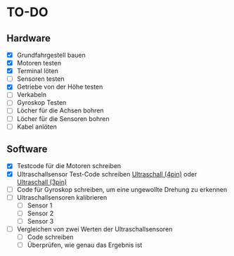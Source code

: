 # TO-DO

## Hardware

- [x] Grundfahrgestell bauen
- [x] Motoren testen
- [x] Terminal löten
- [ ] Sensoren testen
- [x] Getriebe von der Höhe testen
- [ ] Verkabeln
- [ ] Gyroskop Testen
- [ ] Löcher für die Achsen bohren
- [ ] Löcher für die Sensoren bohren
- [ ] Kabel anlöten

## Software

- [x] Testcode für die Motoren schreiben
- [x] Ultraschallsensor Test-Code schreiben [Ultraschall (4pin)](https://funduino.de/nr-10-entfernung-messen) oder [Ultraschall (3pin)](https://docs.arduino.cc/built-in-examples/sensors/Ping)
- [ ] Code für Gyroskop schreiben, um eine ungewollte Drehung zu erkennen
- [ ] Ultraschallsensoren kalibrieren
  - [ ] Sensor 1
  - [ ] Sensor 2
  - [ ] Sensor 3
- [ ] Vergleichen von zwei Werten der Ultraschallsensoren
  - [ ] Code schreiben
  - [ ] Überprüfen, wie genau das Ergebnis ist
